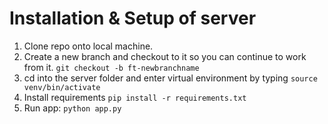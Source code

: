 # Installation & Setup of server

1. Clone repo onto local machine.
2. Create a new branch and checkout to it so you can continue to work from it. `git checkout -b ft-newbranchname`
3. cd into the server folder and enter virtual environment by typing `source venv/bin/activate`
4. Install requirements `pip install -r requirements.txt`
5. Run app: `python app.py`
